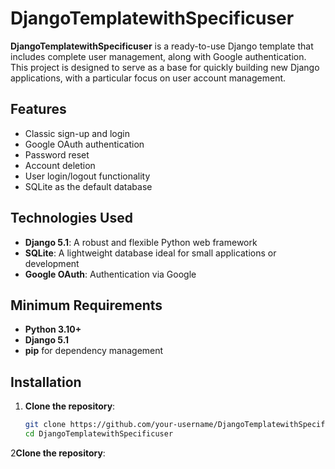 # DjangoTemplatewithSpecificuser

**DjangoTemplatewithSpecificuser** is a ready-to-use Django template that includes complete user management, along with Google authentication. This project is designed to serve as a base for quickly building new Django applications, with a particular focus on user account management.

## Features

- Classic sign-up and login
- Google OAuth authentication
- Password reset
- Account deletion
- User login/logout functionality
- SQLite as the default database

## Technologies Used

- **Django 5.1**: A robust and flexible Python web framework
- **SQLite**: A lightweight database ideal for small applications or development
- **Google OAuth**: Authentication via Google

## Minimum Requirements

- **Python 3.10+**
- **Django 5.1**
- **pip** for dependency management

## Installation

1. **Clone the repository**:
   ```bash
   git clone https://github.com/your-username/DjangoTemplatewithSpecificuser.git
   cd DjangoTemplatewithSpecificuser

2**Clone the repository**:
   ```bash
